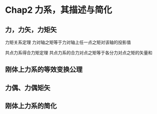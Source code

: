 # Chap2 力系，其描述与简化

## 力，力矢，力矩矢

力矩关系定理
力对轴之矩等于力对轴上任一点之矩对该轴的投影值

共点力系得合力矩定理
共点力系的合力对点之矩等于各分力对点之矩的矢量和

## 刚体上力系的等效变换公理

## 力偶、力偶矩矢

## 刚体上力系的简化


